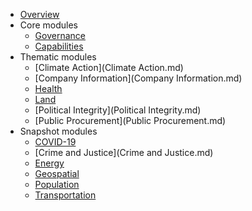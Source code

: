 * [Overview](index.md)
* Core modules
    * [Governance](Governance.md)
    * [Capabilities](Capabilities.md)
* Thematic modules
    * [Climate Action](Climate Action.md)
    * [Company Information](Company Information.md) 
    * [Health](Health.md)
    * [Land](Land.md)
    * [Political Integrity](Political Integrity.md)
    * [Public Procurement](Public Procurement.md)
* Snapshot modules
    * [COVID-19](COVID-19.md)
    * [Crime and Justice](Crime and Justice.md)
    * [Energy](Energy.md)
    * [Geospatial](Geospatial.md)
    * [Population](Population.md)
    * [Transportation](Transportation.md)
